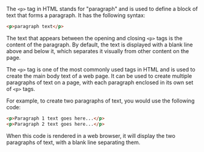 The `<p>` tag in HTML stands for "paragraph" and is used to define a block of text that forms a paragraph. It has the following syntax:

```html
<p>paragraph text</p>
```

The text that appears between the opening and closing `<p>` tags is the content of the paragraph. By default, the text is displayed with a blank line above and below it, which separates it visually from other content on the page.

The `<p>` tag is one of the most commonly used tags in HTML and is used to create the main body text of a web page. It can be used to create multiple paragraphs of text on a page, with each paragraph enclosed in its own set of `<p>` tags.

For example, to create two paragraphs of text, you would use the following code:

```html
<p>Paragraph 1 text goes here...</p>
<p>Paragraph 2 text goes here...</p>
```

When this code is rendered in a web browser, it will display the two paragraphs of text, with a blank line separating them.